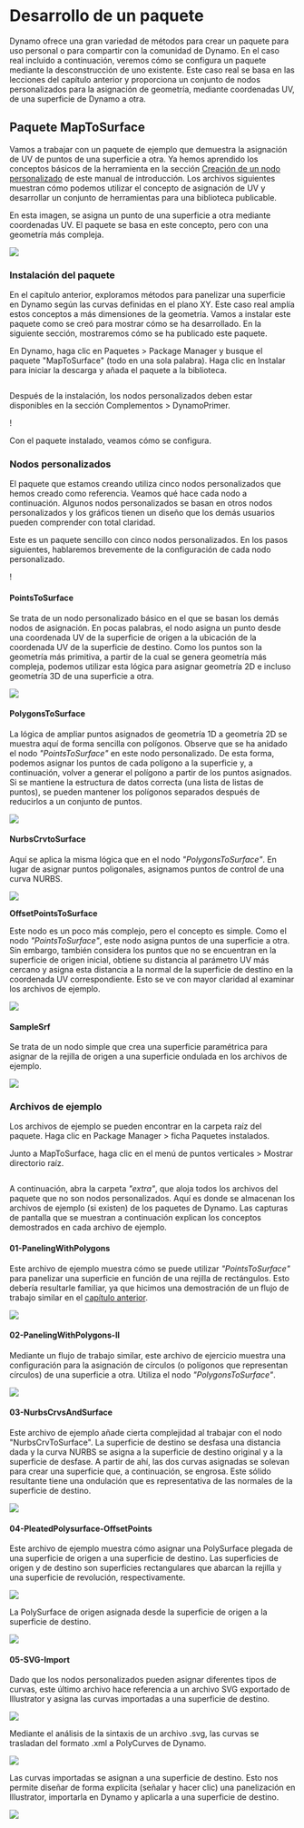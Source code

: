 # Desarrollo de un paquete

Dynamo ofrece una gran variedad de métodos para crear un paquete para uso personal o para compartir con la comunidad de Dynamo. En el caso real incluido a continuación, veremos cómo se configura un paquete mediante la desconstrucción de uno existente. Este caso real se basa en las lecciones del capítulo anterior y proporciona un conjunto de nodos personalizados para la asignación de geometría, mediante coordenadas UV, de una superficie de Dynamo a otra.

## Paquete MapToSurface

Vamos a trabajar con un paquete de ejemplo que demuestra la asignación de UV de puntos de una superficie a otra. Ya hemos aprendido los conceptos básicos de la herramienta en la sección [Creación de un nodo personalizado](../6-1\_custom-nodes/2-creating.md) de este manual de introducción. Los archivos siguientes muestran cómo podemos utilizar el concepto de asignación de UV y desarrollar un conjunto de herramientas para una biblioteca publicable.

En esta imagen, se asigna un punto de una superficie a otra mediante coordenadas UV. El paquete se basa en este concepto, pero con una geometría más compleja.

![](../images/6-2/3/uvMap.jpg)

### Instalación del paquete

En el capítulo anterior, exploramos métodos para panelizar una superficie en Dynamo según las curvas definidas en el plano XY. Este caso real amplía estos conceptos a más dimensiones de la geometría. Vamos a instalar este paquete como se creó para mostrar cómo se ha desarrollado. En la siguiente sección, mostraremos cómo se ha publicado este paquete.

En Dynamo, haga clic en Paquetes > Package Manager y busque el paquete "MapToSurface" (todo en una sola palabra). Haga clic en Instalar para iniciar la descarga y añada el paquete a la biblioteca.

<figure><img src="../../.gitbook/assets/map-to-surface-install.png" alt=""><figcaption></figcaption></figure>

Después de la instalación, los nodos personalizados deben estar disponibles en la sección Complementos > DynamoPrimer.

\![](<../images/6-2/3/develop package - install package 02 (1) (2) (2).jpg>)

Con el paquete instalado, veamos cómo se configura.

### Nodos personalizados

El paquete que estamos creando utiliza cinco nodos personalizados que hemos creado como referencia. Veamos qué hace cada nodo a continuación. Algunos nodos personalizados se basan en otros nodos personalizados y los gráficos tienen un diseño que los demás usuarios pueden comprender con total claridad.

Este es un paquete sencillo con cinco nodos personalizados. En los pasos siguientes, hablaremos brevemente de la configuración de cada nodo personalizado.

\![](<../images/6-2/3/develop package - custom nodes 01 (1) (1) (1).jpg>)

#### **PointsToSurface**

Se trata de un nodo personalizado básico en el que se basan los demás nodos de asignación. En pocas palabras, el nodo asigna un punto desde una coordenada UV de la superficie de origen a la ubicación de la coordenada UV de la superficie de destino. Como los puntos son la geometría más primitiva, a partir de la cual se genera geometría más compleja, podemos utilizar esta lógica para asignar geometría 2D e incluso geometría 3D de una superficie a otra.

![](../images/6-2/3/developpackage-pointToSurface.jpg)

#### **PolygonsToSurface**

La lógica de ampliar puntos asignados de geometría 1D a geometría 2D se muestra aquí de forma sencilla con polígonos. Observe que se ha anidado el nodo _"PointsToSurface"_ en este nodo personalizado. De esta forma, podemos asignar los puntos de cada polígono a la superficie y, a continuación, volver a generar el polígono a partir de los puntos asignados. Si se mantiene la estructura de datos correcta (una lista de listas de puntos), se pueden mantener los polígonos separados después de reducirlos a un conjunto de puntos.

![](../images/6-2/3/developpackage-polygonsToSurface.jpg)

#### **NurbsCrvtoSurface**

Aquí se aplica la misma lógica que en el nodo _"PolygonsToSurface"_. En lugar de asignar puntos poligonales, asignamos puntos de control de una curva NURBS.

![](../images/6-2/3/developpackage-nurbsCrvtoSurface.jpg)

**OffsetPointsToSurface**

Este nodo es un poco más complejo, pero el concepto es simple. Como el nodo _"PointsToSurface"_, este nodo asigna puntos de una superficie a otra. Sin embargo, también considera los puntos que no se encuentran en la superficie de origen inicial, obtiene su distancia al parámetro UV más cercano y asigna esta distancia a la normal de la superficie de destino en la coordenada UV correspondiente. Esto se ve con mayor claridad al examinar los archivos de ejemplo.

![](../images/6-2/3/developpackage-OffsetPointsToSurface.jpg)

#### **SampleSrf**

Se trata de un nodo simple que crea una superficie paramétrica para asignar de la rejilla de origen a una superficie ondulada en los archivos de ejemplo.

![](../images/6-2/3/developpackage-sampleSrf.jpg)

### Archivos de ejemplo

Los archivos de ejemplo se pueden encontrar en la carpeta raíz del paquete. Haga clic en Package Manager > ficha Paquetes instalados.

Junto a MapToSurface, haga clic en el menú de puntos verticales > Mostrar directorio raíz.

<figure><img src="../../.gitbook/assets/show-root-directory.png" alt=""><figcaption></figcaption></figure>

A continuación, abra la carpeta _"extra"_, que aloja todos los archivos del paquete que no son nodos personalizados. Aquí es donde se almacenan los archivos de ejemplo (si existen) de los paquetes de Dynamo. Las capturas de pantalla que se muestran a continuación explican los conceptos demostrados en cada archivo de ejemplo.

#### **01-PanelingWithPolygons**

Este archivo de ejemplo muestra cómo se puede utilizar _"PointsToSurface"_ para panelizar una superficie en función de una rejilla de rectángulos. Esto debería resultarle familiar, ya que hicimos una demostración de un flujo de trabajo similar en el [capítulo anterior](../6-1\_custom-nodes/2-creating.md).

![](../images/6-2/3/developpackage-samplefile01.jpg)

#### **02-PanelingWithPolygons-II**

Mediante un flujo de trabajo similar, este archivo de ejercicio muestra una configuración para la asignación de círculos (o polígonos que representan círculos) de una superficie a otra. Utiliza el nodo _"PolygonsToSurface"_.

![](../images/6-2/3/developpackage-samplefile02.jpg)

#### **03-NurbsCrvsAndSurface**

Este archivo de ejemplo añade cierta complejidad al trabajar con el nodo "NurbsCrvToSurface". La superficie de destino se desfasa una distancia dada y la curva NURBS se asigna a la superficie de destino original y a la superficie de desfase. A partir de ahí, las dos curvas asignadas se solevan para crear una superficie que, a continuación, se engrosa. Este sólido resultante tiene una ondulación que es representativa de las normales de la superficie de destino.

![](../images/6-2/3/developpackage-samplefile03.jpg)

#### **04-PleatedPolysurface-OffsetPoints**

Este archivo de ejemplo muestra cómo asignar una PolySurface plegada de una superficie de origen a una superficie de destino. Las superficies de origen y de destino son superficies rectangulares que abarcan la rejilla y una superficie de revolución, respectivamente.

![](../images/6-2/3/developpackage-samplefile04a.jpg)

La PolySurface de origen asignada desde la superficie de origen a la superficie de destino.

![](../images/6-2/3/developpackage-samplefile04b.jpg)

#### **05-SVG-Import**

Dado que los nodos personalizados pueden asignar diferentes tipos de curvas, este último archivo hace referencia a un archivo SVG exportado de Illustrator y asigna las curvas importadas a una superficie de destino.

![](../images/6-2/3/developpackage-samplefile05a.jpg)

Mediante el análisis de la sintaxis de un archivo .svg, las curvas se trasladan del formato .xml a PolyCurves de Dynamo.

![](../images/6-2/3/developpackage-samplefile05b.jpg)

Las curvas importadas se asignan a una superficie de destino. Esto nos permite diseñar de forma explícita (señalar y hacer clic) una panelización en Illustrator, importarla en Dynamo y aplicarla a una superficie de destino.

![](../images/6-2/3/developpackage-samplefile05c.jpg)
